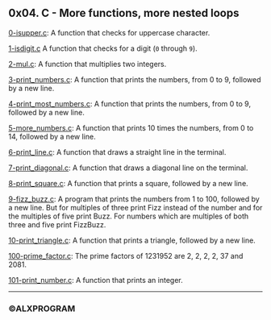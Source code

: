 ## 0x04. C - More functions, more nested loops

[0-isupper.c](./0-isupper.c): A function that checks for uppercase character.

[1-isdigit.c](./1-isdigit.c) A function that checks for a digit (`0` through `9`).

[2-mul.c](./2-mul.c): A function that multiplies two integers.

[3-print_numbers.c](./3-print_numbers.c): A function that prints the numbers, from 0 to 9, followed by a new line.

[4-print_most_numbers.c](./4-print_most_numbers.c): A function that prints the numbers, from 0 to 9, followed by a new line.

[5-more_numbers.c](./5-more_numbers.c): A function that prints 10 times the numbers, from 0 to 14, followed by a new line.

[6-print_line.c](./6-print_line.c): A function that draws a straight line in the terminal.

[7-print_diagonal.c](./7-print_diagonal.c): A function that draws a diagonal line on the terminal.

[8-print_square.c](./8-print_square.c): A function that prints a square, followed by a new line.

[9-fizz_buzz.c](./9-fizz_buzz.c): A  program that prints the numbers from 1 to 100, followed by a new line. But for multiples of three print Fizz instead of the number and for the multiples of five print Buzz. For numbers which are multiples of both three and five print FizzBuzz.

[10-print_triangle.c](./10-print_triangle.c): A function that prints a triangle, followed by a new line.

[100-prime_factor.c](./100-prime_factor.c): The prime factors of 1231952 are 2, 2, 2, 2, 37 and 2081.

[101-print_number.c](./101-print_number.c): A  function that prints an integer.

<hr>

### ©ALXPROGRAM
